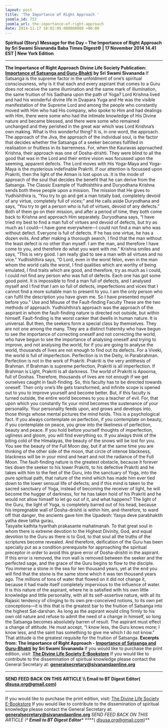 ```yaml
---
layout: post
title: 'The Importance of Right Approach '
joomla_id: 753
joomla_url: the-importance-of-right-approach
date: 2014-11-17 18:02:09.000000000 +00:00
---
```

**Spiritual (Story) Message for the Day – The Importance of Right Approach by Sri Swami Sivananda**
**Baba Times Digest© | 17 November 2014 14.41 EST | New York Edition**
* * *  
**The Importance of Right Approach**
**Divine Life Society Publication:** [**Importance of Satsanga and Guru-Bhakti**](http://www.dlshq.org/download/satsanga.htm#_VPID_17) **by Sri Swami Sivananda**
If Satsanga is the supreme factor in the unfoldment of one’s spiritual consciousness, why is it that each and every aspirant that comes to a Guru does not receive the same illumination and the same mark of illumination, the same fruition of his Sadhana upon the path of Yoga? Lord Krishna lived and had his wonderful divine life in Dvapara Yuga and He was the visible manifestation of the Supreme Lord and among the people who constantly moved with Him who had His company, who spoke to Him and had dealings with Him, there were some who had the intimate knowledge of His Divine nature and became blessed, and there were some who remained unchanged and they perished in the great war which was Lord Krishna’s own making. What is this wonderful thing? It is, in one word, the approach. The approach of the Jiva, the approach of the individual soul, is the factor that decides whether the Satsanga of a seeker becomes fulfilled in realisation or fruitless in its barrenness. For, when the Kauravas approached Krishna, their approach was one of Dosha-drishti. They were blind to all the good that was in the Lord and their entire vision was focussed upon the seeming, apparent defects. The Lord moves with His Yoga-Maya and Yoga-Maya is the mysterious indefinable Prakriti. If our attention is focussed upon Prakriti, then the light of the Atman is lost upon us. It is the mode of approach of the soul that decides the benefit that he can derive from the Satsanga.
The Classic Example of Yudhishthira and Duryodhana
Krishna sends both these people upon a mission. The mission that He gives to Yudhishthira is, “You try to go and get a man totally bad, completely devoid of any virtue, completely full of vices;” and He calls aside Duryodhana and says, “You try to get a person who is full of virtues, devoid of any defects.” Both of them go on their mission, and after a period of time, they both come back to Krishna and approach Him separately. Duryodhana says, “I have tried my best to find a man full of virtues and devoid of defects, but try as much as I could—I have gone everywhere—I could not find a man who was without defect. Everyone is full of defects. If he has one virtue, he has a dozen evils. And after making a thorough search, I find that the man without the least defect is no other than myself. I am the man, and therefore I have come to you, and therefore do what you want with me.” Krishna smiles and says, “This is very good. I am really glad to see a man with all virtues and no vice.”
Yudhishthira says, “O Lord, even in the worst felon, even in the man whom the world calls the worst, I find qualities which are worthy of being emulated, I find traits which are good, and therefore, try as much as I could, I could not find any person who was full of defects. Each one has got some good point. It is impossible to find a man full of defects, and I analysed myself and I find that I am so full of defects, imperfections and vices that I cannot find a more suitable man to present to you. I am the only person who can fulfil the description you have given me. So I have presented myself before you.”
Use and Misuse of the Fault-finding Faculty
These are the two methods of approach. Yudhishthira’s approach was the approach of the aspirant in whom the fault-finding nature is directed not outside, but within himself. Fault-finding is the worst canker that dwells in human nature. It is universal. But then, the seekers form a special class by themselves. They are not one among the many. They are a distinct fraternity who have begun to see the importance of correcting oneself and not correcting the world, who have begun to see the importance of analysing oneself and trying to improve, and not analysing the world, for if you are going to analyse the world, thousands of lives are not enough to find out its defects. For a Viveki, the world is full of imperfection. Perfection is in the Deity, in Parabrahman. Perfection is not in the work of Prakriti. Prakriti is the very antithesis of Brahman. If Brahman is supreme perfection, Prakriti is all imperfection. If Brahman is Light, Prakriti is all darkness. The world of Prakriti is Apoorna, full of Doshas. Therefore, thousands of lives are not enough if we get ourselves caught in fault-finding. So, this faculty has to be directed towards oneself. Then only one’s life gets transformed, and infinite scope is opened out to you to improve yourself and become better. But, if this faculty is turned outside, the entire world becomes to you a teacher of evil. For, that upon which you constantly fix your mind becomes the sustenance of your personality. Your personality feeds upon, and grows and develops into, those things whose mental pictures the mind holds. This is a psychological fact. If you always contemplate on perfection, if you contemplate on beauty, if you contemplate on peace, you grow into the likeliness of perfection, beauty and peace. If you hold before yourself thoughts of imperfection, ugliness and gloom, you will find everything so. If you always think of the biting cold of the Himalayas, the beauty of the snows will be lost for you. You see the beauty of the Full Moon day, but if at the same time you are thinking of the other side of the moon, that circle of intense blackness, blackness will be in your mind and heart and not the radiance of the Full Moon. The fault-finding nature is the greatest obstacle, because it forever ties down the seeker to his lower Prakriti, to his defective Prakriti and he takes with him to the feet of the Guru, into the sanctuary of Yoga, into the pure spiritual path, that nature of the mind which has made him ever tied down to the lower sensual life of defects; and if this mind is taken to the sacred sanctuary of Yoga, instead of becoming the receiver of light, he will become the hugger of darkness, for he has taken hold of his Prakriti and he would not allow himself to let go out of it, and what happens? The light of the Guru, the light of Yoga, is completely barred out of his head, because his impregnable wall of Dosha-drishti is within him, and-therefore, to ward off that danger, the ancients gave him the Upadesh:
Yasya deve parabhaktih yatha deve tatha gurau,   
 Tasyaite kathita hyarthah prakasante mahatmanah.
To that great soul in whom there is extreme devotion to the Highest Divinity, God, and equal devotion to the Guru as there is to God, to that soul all the truths of the scriptures become revealed. And therefore, deification of the Guru has been specially put as a condition prerequisite for approaching the spiritual preceptor in order to avoid this grave error of Dosha-drishti in the aspirant. If this error is removed, the iron wall is removed between the seeker and the perfected sage, and the grace of the Guru begins to flow to the disciple. You immerse a stone in the sea for ten thousand years, yet at the end you will find that the stone is the same stone which it was ten thousand years ago. The millions of tons of water that flowed on it did not change it, because it had made itself completely impervious to the influence of water. It is this nature of the aspirant, where he is satisfied with his own little knowledge and little personality, with all its self-assertive nature, with all its Rajasic tendency of clinging to its own pre-conceived notions, to its own pet conceptions—it is this that is the greatest bar to the fruition of Satsanga into the highest Sat-darshan. As long as the aspirant would cling firmly to his own old nature and refuse to admit the need of a change in himself, so long the Satsanga becomes absolutely barren of result. The aspirant must effect a change of attitude. He must accept, “I know less, the Guru knows more; I know less, and the saint has something to give me which I do not know.” That attitude is the greatest requisite for the fruition of Satsanga.
**Excerpts from:**  **The Importance of Right Approach -** [**Importance of Satsanga and Guru-Bhakti**](http://www.dlshq.org/download/satsanga.htm#_VPID_17) **by Sri Swami Sivananda**
If you would like to purchase the print edition, visit: **[The Divine Life Society E-Bookstore](http://www.dlshq.org/download/download.htm)**
If you would like to contribute to the dissemination of spiritual knowledge please contact the General Secretary at: [](mailto:%20%3Cscript%20type=%27text/javascript%27%3E%20%3C%21--%20var%20prefix%20=%20%27ma%27%20+%20%27il%27%20+%20%27to%27;%20var%20path%20=%20%27hr%27%20+%20%27ef%27%20+%20%27=%27;%20var%20addy57016%20=%20%27generalsecretary%27%20+%20%27@%27;%20addy57016%20=%20addy57016%20+%20%27sivanandaonline%27%20+%20%27.%27%20+%20%27org%27;%20document.write%28%27%3Ca%20%27%20+%20path%20+%20%27%5C%27%27%20+%20prefix%20+%20%27:%27%20+%20addy57016%20+%20%27%5C%27%3E%27%29;%20document.write%28addy57016%29;%20document.write%28%27%3C%5C/a%3E%27%29;%20//--%3E%5Cn%20%3C/script%3E%3Cscript%20type=%27text/javascript%27%3E%20%3C%21--%20document.write%28%27%3Cspan%20style=%5C%27display:%20none;%5C%27%3E%27%29;%20//--%3E%20%3C/script%3EThis%20email%20address%20is%20being%20protected%20from%20spambots.%20You%20need%20JavaScript%20enabled%20to%20view%20it.%20%3Cscript%20type=%27text/javascript%27%3E%20%3C%21--%20document.write%28%27%3C/%27%29;%20document.write%28%27span%3E%27%29;%20//--%3E%20%3C/script%3E?subject=Contribution%20to%20Dissemination%20of%20Spiritual%20Knowledge) **generalsecretary@sivanandaonline.org**
****
**SEND FEED BACK ON THIS ARTICLE \\\ Email to BT Digest Editor[](mailto:%20%3Cscript%20type=%27text/javascript%27%3E%20%3C%21--%20var%20prefix%20=%20%27ma%27%20+%20%27il%27%20+%20%27to%27;%20var%20path%20=%20%27hr%27%20+%20%27ef%27%20+%20%27=%27;%20var%20addy72654%20=%20%27dlsusa.org%27%20+%20%27@%27;%20addy72654%20=%20addy72654%20+%20%27gmail%27%20+%20%27.%27%20+%20%27com%27;%20document.write%28%27%3Ca%20%27%20+%20path%20+%20%27%5C%27%27%20+%20prefix%20+%20%27:%27%20+%20addy72654%20+%20%27%5C%27%3E%27%29;%20document.write%28addy72654%29;%20document.write%28%27%3C%5C/a%3E%27%29;%20//--%3E%5Cn%20%3C/script%3E%3Cscript%20type=%27text/javascript%27%3E%20%3C%21--%20document.write%28%27%3Cspan%20style=%5C%27display:%20none;%5C%27%3E%27%29;%20//--%3E%20%3C/script%3EThis%20email%20address%20is%20being%20protected%20from%20spambots.%20You%20need%20JavaScript%20enabled%20to%20view%20it.%20%3Cscript%20type=%27text/javascript%27%3E%20%3C%21--%20document.write%28%27%3C/%27%29;%20document.write%28%27span%3E%27%29;%20//--%3E%20%3C/script%3E?subject=DLS%20Posts)( [dlsusa.org@gmail.com](mailto:dlsusa.org@gmail.com))**
* * *
  
If you would like to purchase the print edition, visit: [The Divine Life Society E-Bookstore](http://www.dlshq.org/download/download.htm)
If you would like to contribute to the dissemination of spiritual knowledge please contact the General Secretary at: **[generalsecretary@sivanandaonline.org](mailto:generalsecretary@sivanandaonline.org)**
**SEND FEED BACK ON THIS ARTICLE \\\**  **Email to BT Digest Editor**** [](mailto:%20%3Cscript%20type=%27text/javascript%27%3E%20%3C%21--%20var%20prefix%20=%20%27ma%27%20+%20%27il%27%20+%20%27to%27;%20var%20path%20=%20%27hr%27%20+%20%27ef%27%20+%20%27=%27;%20var%20addy72654%20=%20%27dlsusa.org%27%20+%20%27@%27;%20addy72654%20=%20addy72654%20+%20%27gmail%27%20+%20%27.%27%20+%20%27com%27;%20document.write%28%27%3Ca%20%27%20+%20path%20+%20%27%5C%27%27%20+%20prefix%20+%20%27:%27%20+%20addy72654%20+%20%27%5C%27%3E%27%29;%20document.write%28addy72654%29;%20document.write%28%27%3C%5C/a%3E%27%29;%20//--%3E%5Cn%20%3C/script%3E%3Cscript%20type=%27text/javascript%27%3E%20%3C%21--%20document.write%28%27%3Cspan%20style=%5C%27display:%20none;%5C%27%3E%27%29;%20//--%3E%20%3C/script%3EThis%20email%20address%20is%20being%20protected%20from%20spambots.%20You%20need%20JavaScript%20enabled%20to%20view%20it.%20%3Cscript%20type=%27text/javascript%27%3E%20%3C%21--%20document.write%28%27%3C/%27%29;%20document.write%28%27span%3E%27%29;%20//--%3E%20%3C/script%3E?subject=DLS%20Posts)****( [dlsusa.org@gmail.com](mailto:dlsusa.org@gmail.com))**  
